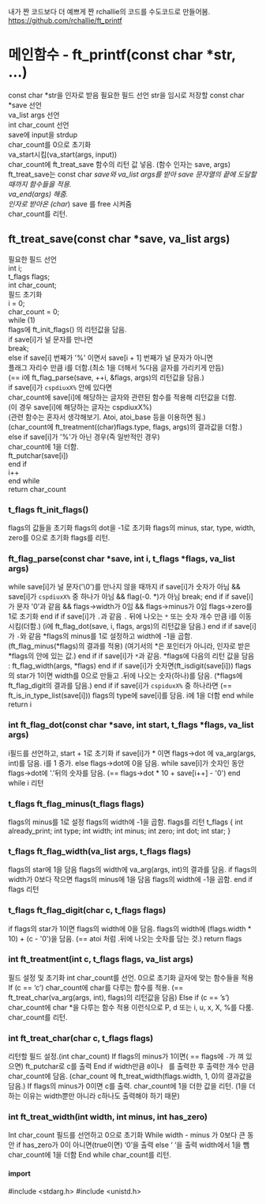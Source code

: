 내가 짠 코드보다 더 예쁘게 짠 rchallie의 코드를 수도코드로 만들어봄.
https://github.com/rchallie/ft_printf

# 메인함수 - ft_printf(const char *str, …)
const char *str을 인자로 받음
필요한 필드 선언
	str을 임시로 저장할 const char *save 선언  
	va_list args 선언  
	int char_count 선언  
save에 input을 strdup  
char_count를 0으로 초기화  
va_start시킴(va_start(args, input))  
char_count에 ft_treat_save 함수의 리턴 값 넣음. (함수 인자는 save, args)  
	ft_treat_save는 const char *save와 va_list args를 받아 save 문자열의 끝에 도달할 때까지 함수들을 적용.    
va_end(args) 해줌.  
인자로 받아온 (char*) save 를 free 시켜줌  
char_count를 리턴.  
## ft_treat_save(const char *save, va_list args)  
	
필요한 필드 선언  
	int	i;  
	t_flags	flags;  
	int	char_count;   
필드 초기화     
	i = 0;  
	char_count = 0;  
while (1)    
	flags에 ft_init_flags() 의 리턴값을 담음.   
	if save[i]가 널 문자를 만나면   
		break;   
	else if save[i] 번째가 '%' 이면서 save[i + 1] 번째가 널 문자가 아니면    
		플래그 자리수 만큼 i를 더함.(최소 1을 더해서 %다음 글자를 가리키게 만듬)   
		(== i에 ft_flag_parse(save, ++i, &flags, args)의 리턴값을 담음.)  
		if save[i]가 `cspdiuxX%` 안에 있다면   
			char_count에 save[i]에 해당하는 글자와 관련된 함수를 적용해 리턴값을 더함.   
			(이 경우 save[i]에 해당하는 글자는 cspdiuxX%)   
			(관련 함수는 혼자서 생각해보기. Atoi, atoi_base 등을 이용하면 됨.)    
			(char_count에 ft_treatment((char)flags.type, flags, args)의 결과값을 더함.)    
		else if save[i]가 '%'가 아닌 경우(즉 일반적인 경우)   
			char_count에 1을 더함.    
			ft_putchar(save[i])	   
	end if   
	i++   
end while   
return char_count   
		
### t_flags ft_init_flags()
flags의 값들을 초기화
	flags의 dot을 -1로 초기화
	flags의 minus, star, type, width, zero를 0으로 초기화
flags를 리턴.
### ft_flag_parse(const char *save, int i, t_flags *flags, va_list args)
while save[i]가 널 문자('\0')를 만나지 않을 때까지
	if save[i]가 숫자가 아님 && save[i]가 `cspdiuxX%` 중 하나가 아님 && flag(-0. *)가 아님
		break;
	end if
	if save[i]가 문자 '0'과 같음 && flags->width가 0임 && flags->minus가 0임
		flags->zero를 1로 초기화
	end if
	if save[i]가 `.`과 같음
		`.` 뒤에 나오는 `*` 또는 숫자 개수 만큼 i를 이동시킴(더함.)
		(i에 ft_flag_dot(save, i, flags, args)의 리턴값을 담음.)
	end if
	if save[i]가 `-`와 같음
		*flags의 minus를 1로 설정하고 width에 -1을 곱함.
		(ft_flag_minus(*flags)의 결과를 적용)
		(여기서의 *은 포인터가 아니라, 인자로 받은 *flags의 안에 있는 값.)
	end if
	if save[i]가 `*`과 같음.
		*flags에 다음의 리턴 값을 담음 : ft_flag_width(args, *flags)
	end if
	if save[i]가 숫자면(ft_isdigit(save[i]))
		flags의 star가 1이면 width를 0으로 만들고 .뒤에 나오는 숫자(하나)를 담음.
		(*flags에 ft_flag_digit의 결과를 담음.)
	end if
	if save[i]가 `cspiduxX%` 중 하나라면
	(== ft_is_in_type_list(save[i]))
		flags의 type에 save[i]를 담음.
	i에 1을 더함
end while
return i
### int ft_flag_dot(const char *save, int start, t_flags *flags, va_list args)
i필드를 선언하고, start + 1로 초기화
if save[i]가 * 이면
	flags->dot 에 va_arg(args, int)를 담음.
	i를 1 증가.
else
	flags->dot에 0을 담음.
	while save[i]가 숫자인 동안
		flags->dot에 '.'뒤의 숫자를 담음.
		(== flags->dot * 10 + save[i++] - '0')
	end while
i 리턴
### t_flags ft_flag_minus(t_flags flags)
flags의 minus를 1로 설정
flags의 width에 -1을 곱함.
flags를 리턴
t_flags
{
	int	already_print;
	int	type;
	int	width;
	int	minus;
	int	zero;
	int	dot;
	int	star;
}
		
### t_flags ft_flag_width(va_list args, t_flags flags)
flags의 star에 1을 담음
flags의 width에 va_arg(args, int)의 결과를 담음.
if flags의 width가 0보다 작으면
	flags의 minus에 1을 담음
	flags의 width에 -1을 곱함.
end if
flags 리턴
### t_flags ft_flag_digit(char c, t_flags flags)
if flags의 star가 1이면
	flags의 width에 0을 담음.
flags의 width에 (flags.width * 10) + (c - '0')을 담음.
(== atoi 처럼 .뒤에 나오는 숫자를 담는 것.)
return flags
### int	ft_treatment(int c, t_flags flags, va_list args)
필드 설정 및 초기화 
	int char_count를 선언. 0으로 초기화
글자에 맞는 함수들을 적용
	If (c == ‘c’)
		char_count에 char를 다루는 함수를 적용.
		(== ft_treat_char(va_arg(args, int), flags)의 리턴값을 담음) 
	Else if (c == ’s’)
		char_count에 char *을 다루는 함수 적용
	이런식으로
	P, d 또는 i, u, x, X, %를 다룸.
char_count를 리턴.
		
### int ft_treat_char(char c, t_flags flags)
리턴할 필드 설정.(int char_count)
If flags의 minus가 1이면( == flags에 `-`가 껴 있으면)
	ft_putchar로 c를 출력
End if
width만큼 `0`이나 ` `를 출력한 후 출력한 개수 만큼 char_count에 담음.
(char_count 에 ft_treat_width(flags.width, 1, 0)의 결과값을 담음.)
If flags의 minus가 0이면
	c를 출력.
char_count에 1을 더한 값을 리턴.
(1을 더하는 이유는 width뿐만 아니라 c하나도 출력해야 하기 때문)
### int ft_treat_width(int width, int minus, int has_zero)
Int char_count 필드를 선언하고 0으로 초기화
While width - minus 가 0보다 큰 동안
	if has_zero가 0이 아니면(true이면)
		‘0’을 출력
	else
		‘ ‘을 출력
	width에서 1을 뺌
	char_count에 1을 더함
End while
char_count를 리턴. 
		
#### import
#include <stdarg.h>
#include <unistd.h>
